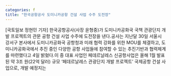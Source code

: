 ```yaml
---
categories: f
title: "한국공항공사 도미니카공항 건설 사업 수주 도전장"
---
```

[국토일보 정현민 기자] 한국공항공사(사장 윤형중)가 도미니카공화국 국책 관광단지 개발 프로젝트의 관문 공항 건설 사업 수주에 도전장을 낸다.공사는 지난달 30일 서울시 강서구 본사에서 도미니카공화국 공항청과 미래 협력 강화를 위한 MOU를 체결하고, 도미니카공화국에서 추진 중인 다양한 공항 사업들에 참여할 수 있는 추진기반과 협력체계를 마련했다고 4일 밝혔다.이 중 대표 사업인 페데르날레스 신공항사업은 올해 1월 발표된 약 3조 원(22억 달러) 규모 ‘페데르날레스 관광단지 개발 프로젝트’ 국제공항 건설 사업으로, 개발 예정지는